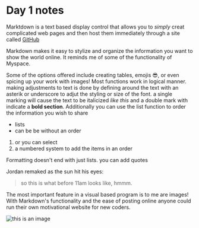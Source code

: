 # Day 1 notes

Marktdown is a text based display control that allows you to *simply* creat complicated web pages and then host them immediately through a site called [GitHub](https://github.com/)

Markdown makes it easy to stylize and organize the information you want to show the world online. It reminds me of some of the functionality of Myspace.

Some of the options offered include creating tables, emojis 😎, or even spicing up your work with images! 
Most functions work in logical manner. making adjustments to text is done by defining around the text with an asterik or underscore to adjut the styling or size of the font. a single marking will cause the text to be italicized *like this* and a double mark with indicate a **bold section**. Additionally you can use the list function to order the information you wish to share
* lists 
* can be be without an order
1. or you can select
2. a numbered system to add the items in an order

Formatting doesn't end with just lists. you can add quotes 

Jordan remaked as the sun hit his eyes:
> so this is what before 11am looks like, hmmm.

The most important feature in a visual based program is to me are images! With Markdown's functionality and the ease of posting online anyone could run their own motivational website for new coders. 


![this is an image](https://user-images.githubusercontent.com/89801472/131394279-4a5127aa-8f61-4ac8-a949-0930c31edadd.jpeg)









